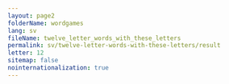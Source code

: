 ```yaml
---
layout: page2
folderName: wordgames
lang: sv
fileName: twelve_letter_words_with_these_letters
permalink: sv/twelve-letter-words-with-these-letters/result
letter: 12
sitemap: false
nointernationalization: true   
---
```

